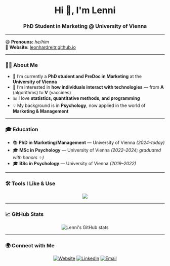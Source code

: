 <h1 align="center">Hi 👋, I'm Lenni</h1>
<h3 align="center">PhD Student in Marketing @ University of Vienna</h3>

---

😄 **Pronouns:** *he/him*  
📝 **Website:** [leonhardreitr.github.io](https://leonhardreitr.github.io)  

---
### 👨‍🎓 About Me  

- 🌱 I’m currently a **PhD student and PreDoc in Marketing** at the **University of Vienna**  
- 🔭 I’m interested in **how individuals interact with technologies** — from **A** (algorithms) to **V** (vaccines)  
- 📊 I love **statistics, quantitative methods, and programming**  
- 💡 My background is in **Psychology**, now applied in the world of **Marketing & Management**  
---

### 🎓 Education  

- 📚 **PhD in Marketing/Management** — University of Vienna *(2024–today)*  
- 🎓 **MSc in Psychology** — University of Vienna *(2022–2024; graduated with honors ✨)*  
- 🎓 **BSc in Psychology** — University of Vienna *(2019–2022)*  

---

### 🛠️ Tools I Like & Use

<p align="center">
  <img src="https://skillicons.dev/icons?i=python,r,git,latex,vscode,github,obsidian&theme=light" />
</p>

---

### 📈 GitHub Stats  

<p align="center">
  <img src="https://github-readme-stats.vercel.app/api?username=leonhardreitr&show_icons=true&theme=tokyonight" alt="Lenni's GitHub stats" />
</p>

---

### 🌍 Connect with Me  

<p align="center">
  <a href="https://leonhardreitr.github.io"><img src="https://img.shields.io/badge/Website-181717?style=for-the-badge&logo=github&logoColor=white" alt="Website"/></a>
  <a href="https://www.linkedin.com/in/leonhard-reiter/"><img src="https://img.shields.io/badge/LinkedIn-0A66C2?style=for-the-badge&logo=linkedin&logoColor=white" alt="LinkedIn"/></a>
  <a href="mailto:leonhard.reiter@univie.ac.at"><img src="https://img.shields.io/badge/Email-D14836?style=for-the-badge&logo=gmail&logoColor=white" alt="Email"/></a>
</p>
